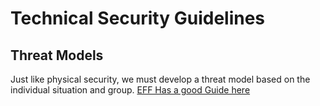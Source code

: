 # Technical Security Guidelines

## Threat Models
Just like physical security, we must develop a threat model based on the individual situation and group. [EFF Has a good Guide here](https://www.eff.org/keeping-your-site-alive/evaluating-your-threat-model)